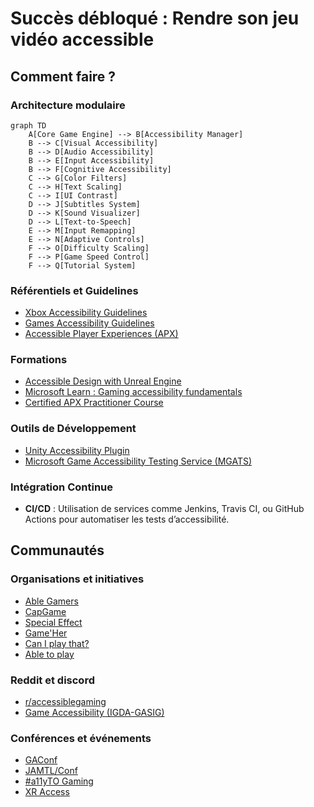 # Succès débloqué : Rendre son jeu vidéo accessible

## Comment faire ?

### Architecture modulaire
```mermaid
graph TD
    A[Core Game Engine] --> B[Accessibility Manager]
    B --> C[Visual Accessibility]
    B --> D[Audio Accessibility]
    B --> E[Input Accessibility]
    B --> F[Cognitive Accessibility]
    C --> G[Color Filters]
    C --> H[Text Scaling]
    C --> I[UI Contrast]
    D --> J[Subtitles System]
    D --> K[Sound Visualizer]
    D --> L[Text-to-Speech]
    E --> M[Input Remapping]
    E --> N[Adaptive Controls]
    F --> O[Difficulty Scaling]
    F --> P[Game Speed Control]
    F --> Q[Tutorial System]
```

### Référentiels et Guidelines
- [Xbox Accessibility Guidelines](https://docs.microsoft.com/en-us/gaming/accessibility/xbox-accessibility-guidelines)
- [Games Accessibility Guidelines](http://gameaccessibilityguidelines.com/)
- [Accessible Player Experiences (APX)](https://accessible.games/)

### Formations
- [Accessible Design with Unreal Engine](https://dev.epicgames.com/community/learning/courses/7M1/accessible-design-with-unreal-engine/yGwl/accessible-design-in-unreal-engine-overview)
- [Microsoft Learn : Gaming accessibility fundamentals](https://learn.microsoft.com/en-us/training/paths/gaming-accessibility-fundamentals/)
- [Certified APX Practitioner Course](https://accessible.games/certified-apx-practitioner-course/)

### Outils de Développement
- [Unity Accessibility Plugin](https://github.com/mikrima/UnityAccessibilityPlugin)
- [Microsoft Game Accessibility Testing Service (MGATS)](https://learn.microsoft.com/en-us/gaming/accessibility/mgats)

### Intégration Continue
- **CI/CD** : Utilisation de services comme Jenkins, Travis CI, ou GitHub Actions pour automatiser les tests d’accessibilité.

## Communautés
### Organisations et initiatives
- [Able Gamers](https://ablegamers.org/)
- [CapGame](https://capgame.fr/)
- [Special Effect](https://www.specialeffect.org.uk/)
- [Game'Her](https://gameher.fr/)
- [Can I play that?](https://caniplaythat.com/)
- [Able to play](https://abletoplay.com/)

### Reddit et discord
- [r/accessiblegaming](https://www.reddit.com/r/accessiblegaming/)
- [Game Accessibility (IGDA-GASIG)](https://discord.gg/ZEtgxJFbqu)

### Conférences et événements
- [GAConf](https://www.gaconf.com/)
- [JAMTL/Conf](https://www.linkedin.com/company/jamtl-conf/)
- [#a11yTO Gaming](https://gaming.a11yto.com/)
- [XR Access](https://xraccess.org/)
